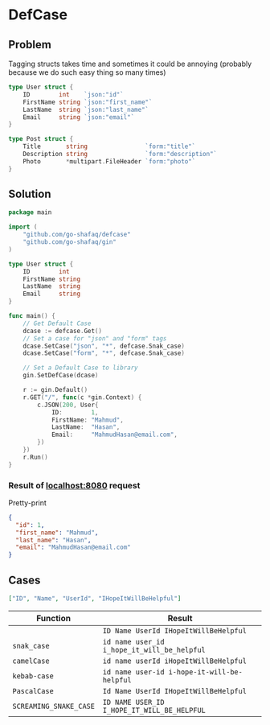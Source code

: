 # DefCase

## Problem
Tagging structs takes time and sometimes it could be annoying
(probably because we do such easy thing so many times)

```go
type User struct {
	ID        int    `json:"id"`
	FirstName string `json:"first_name"`
	LastName  string `json:"last_name"`
	Email     string `json:"email"`
}

type Post struct {
	Title       string                `form:"title"`
	Description string                `form:"description"`
	Photo       *multipart.FileHeader `form:"photo"`
}
```

## Solution
```go
package main

import (
	"github.com/go-shafaq/defcase"
	"github.com/go-shafaq/gin"
)

type User struct {
	ID        int
	FirstName string
	LastName  string
	Email     string
}

func main() {
	// Get Default Case
	dcase := defcase.Get()
	// Set a case for "json" and "form" tags
	dcase.SetCase("json", "*", defcase.Snak_case)
	dcase.SetCase("form", "*", defcase.Snak_case)

	// Set a Default Case to library
	gin.SetDefCase(dcase)

	r := gin.Default()
	r.GET("/", func(c *gin.Context) {
		c.JSON(200, User{
			ID:        1,
			FirstName: "Mahmud",
			LastName:  "Hasan",
			Email:     "MahmudHasan@email.com",
		})
	})
	r.Run()
}
```

### Result of <a href="http://localhost:8080/" target="_blank">localhost:8080</a> request
Pretty-print

```json
{
  "id": 1,
  "first_name": "Mahmud",
  "last_name": "Hasan",
  "email": "MahmudHasan@email.com"
}
```


## Cases

```json
["ID", "Name", "UserId", "IHopeItWillBeHelpful"]
```

| Function               | Result                                      |
|------------------------|---------------------------------------------|
|                        | `ID Name UserId IHopeItWillBeHelpful`       |
| `snak_case`            | `id name user_id i_hope_it_will_be_helpful` |
| `camelCase`            | `id name userId iHopeItWillBeHelpful`       |
| `kebab-case`           | `id name user-id i-hope-it-will-be-helpful` |
| `PascalCase`           | `Id Name UserId IHopeItWillBeHelpful`       |
| `SCREAMING_SNAKE_CASE` | `ID NAME USER_ID I_HOPE_IT_WILL_BE_HELPFUL` |
 
